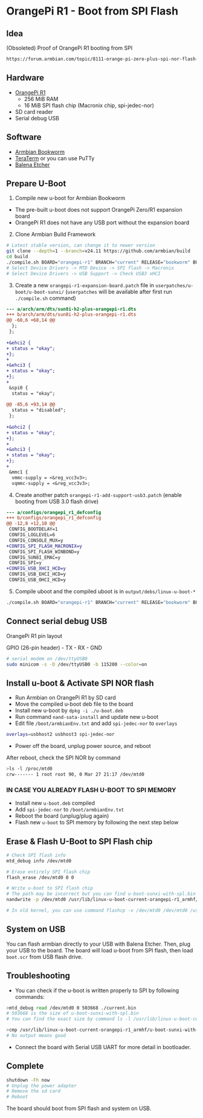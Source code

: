 # OrangePi R1 - Boot from SPI Flash

## Idea
(Obsoleted) Proof of OrangePi R1 booting from SPI
```txt
https://forum.armbian.com/topic/8111-orange-pi-zero-plus-spi-nor-flash-anyone-know-how-to-configure-for-booting/?do=findComment&comment=102371
```

## Hardware

- [OrangePi R1](https://wikidevi.wi-cat.ru/Orange_Pi_R1)
  - 256 MiB RAM
  - 16 MiB SPI flash chip (Macronix chip, spi-jedec-nor)
- SD card reader
- Serial debug USB

## Software

- [Armbian Bookworm](https://www.armbian.com/orange-pi-r1/)
- [TeraTerm](https://github.com/TeraTermProject/teraterm) or you can use PuTTy
- [Balena Etcher](https://etcher.balena.io/)

## Prepare U-Boot

1. Compile new u-boot for Armbian Bookworm
- The pre-built u-boot does not support OrangePi Zero/R1 expansion board
- OrangePi R1 does not have any USB port without the expansion board

2. Clone Armbian Build Framework
```bash
# Latest stable version, can change it to newer version
git clone --depth=1 --branch=v24.11 https://github.com/armbian/build
cd build
./compile.sh BOARD="orangepi-r1" BRANCH="current" RELEASE="bookworm" BUILD_MINIMAL="yes" BUILD_DESKTOP="no" uboot-config
# Select Device Drivers -> MTD Device -> SPI flash -> Macronix
# Select Device Drivers -> USB Support -> Check USB3 xHCI
```

3. Create a new `orangepi-r1-expansion-board.patch` file in `userpatches/u-boot/u-boot-sunxi/` (`userpatches` will be available after first run `./compile.sh` command)

```diff
--- a/arch/arm/dts/sun8i-h2-plus-orangepi-r1.dts
+++ b/arch/arm/dts/sun8i-h2-plus-orangepi-r1.dts
@@ -68,6 +68,14 @@
  };
 };
 
+&ehci2 {
+ status = "okay";
+};
+
+&ehci3 {
+ status = "okay";
+};
+
 &spi0 {
  status = "okay";
 
@@ -85,6 +93,14 @@
  status = "disabled";
 };
 
+&ohci2 {
+ status = "okay";
+};
+
+&ohci3 {
+ status = "okay";
+};
+
 &mmc1 {
  vmmc-supply = <&reg_vcc3v3>;
  vqmmc-supply = <&reg_vcc3v3>;
```

4. Create another patch `orangepi-r1-add-support-usb3.patch` (enable booting from USB 3.0 flash drive)
```diff
--- a/configs/orangepi_r1_defconfig
+++ b/configs/orangepi_r1_defconfig
@@ -12,8 +12,10 @@
 CONFIG_BOOTDELAY=1
 CONFIG_LOGLEVEL=6
 CONFIG_CONSOLE_MUX=y
+CONFIG_SPI_FLASH_MACRONIX=y
 CONFIG_SPI_FLASH_WINBOND=y
 CONFIG_SUN8I_EMAC=y
 CONFIG_SPI=y
+CONFIG_USB_XHCI_HCD=y
 CONFIG_USB_EHCI_HCD=y
 CONFIG_USB_OHCI_HCD=y
```

5. Compile uboot and the compiled uboot is in `output/debs/linux-u-boot-*`
```bash
./compile.sh BOARD="orangepi-r1" BRANCH="current" RELEASE="bookworm" BUILD_MINIMAL="yes" BUILD_DESKTOP="no" uboot
```
   
## Connect serial debug USB

OrangePi R1 pin layout

GPIO (26-pin header) - TX - RX - GND

```bash
# serial modem on /dev/ttyUSB0
sudo minicom -s -D /dev/ttyUSB0 -b 115200 --color=on
```
## Install u-boot & Activate SPI NOR flash

- Run Armbian on OrangePi R1 by SD card
- Move the compiled u-boot deb file to the board
- Install new u-boot by `dpkg -i ./u-boot.deb`
- Run command `nand-sata-install` and update new u-boot
- Edit file `/boot/armbianEnv.txt` and add `spi-jedec-nor` to `overlays`
```bash
overlays=usbhost2 usbhost3 spi-jedec-nor
```
- Power off the board, unplug power source, and reboot

After reboot, check the SPI NOR by command

```bash
>ls -l /proc/mtd0
crw------- 1 root root 90, 0 Mar 27 21:17 /dev/mtd0
```
### **IN CASE YOU ALREADY FLASH U-BOOT TO SPI MEMORY**
- Install new `u-boot.deb` compiled
- Add `spi-jedec-nor` to `/boot/armbianEnv.txt`
- Reboot the board (unplug/plug again)
- Flash new `u-boot` to SPI memory by following the next step below

## Erase & Flash U-Boot to SPI Flash chip

```bash
# Check SPI flash info
mtd_debug info /dev/mtd0

# Erase entirely SPI flash chip
flash_erase /dev/mtd0 0 0

# Write u-boot to SPI flash chip
# The path may be incorrect but you can find u-boot-sunxi-with-spl.bin in /usr/lib/linux-u-boot
nandwrite -p /dev/mtd0 /usr/lib/linux-u-boot-current-orangepi-r1_armhf/u-boot-sunxi-with-spl.bin

# In old kernel, you can use command flashcp -v /dev/mtd0 /dev/mtd0 /usr/lib/linux-u-boot-current-orangepi-r1_armhf/u-boot-sunxi-with-spl.bin
```

## System on USB

You can flash armbian directly to your USB with Balena Etcher. Then, plug your USB to the board.
The board will load u-boot from SPI flash, then load `boot.scr` from USB flash drive.

## Troubleshooting

- You can check if the u-boot is written properly to SPI by following commands:

```bash
>mtd_debug read /dev/mtd0 0 503668 ./current.bin
# 503668 is the size of u-boot-sunxi-with-spl.bin
# You can find the exact size by command ls -l /usr/lib/linux-u-boot-current-orangepi-r1_armhf/

>cmp /usr/lib/linux-u-boot-current-orangepi-r1_armhf/u-boot-sunxi-with-spl.bin ./current.bin
# No output means good
```

- Connect the board with Serial USB UART for more detail in bootloader.

## Complete

```bash
shutdown -Fh now
# Unplug the power adapter
# Remove the sd card
# Reboot
```
The board should boot from SPI flash and system on USB.
